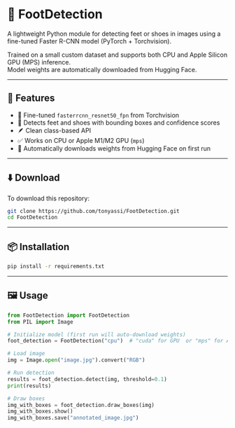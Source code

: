 # 🦶 FootDetection

A lightweight Python module for detecting feet or shoes in images using a fine-tuned Faster R-CNN model (PyTorch + Torchvision).

Trained on a small custom dataset and supports both CPU and Apple Silicon GPU (MPS) inference.  
Model weights are automatically downloaded from Hugging Face.

---

## 🚀 Features

- 🧠 Fine-tuned `fasterrcnn_resnet50_fpn` from Torchvision
- 🦶 Detects feet and shoes with bounding boxes and confidence scores
- 🪶 Clean class-based API
- ✅ Works on CPU or Apple M1/M2 GPU (`mps`)
- 🔗 Automatically downloads weights from Hugging Face on first run

---

## ⬇️ Download

To download this repository:

```bash
git clone https://github.com/tonyassi/FootDetection.git
cd FootDetection
```

---

## 📦 Installation

```bash
pip install -r requirements.txt
```

---

## 🖼️ Usage

```python
from FootDetection import FootDetection
from PIL import Image

# Initialize model (first run will auto-download weights)
foot_detection = FootDetection("cpu")  # "cuda" for GPU  or "mps" for Apple Silicon

# Load image
img = Image.open("image.jpg").convert("RGB")

# Run detection
results = foot_detection.detect(img, threshold=0.1)
print(results)

# Draw boxes
img_with_boxes = foot_detection.draw_boxes(img)
img_with_boxes.show()
img_with_boxes.save("annotated_image.jpg")
```
